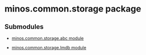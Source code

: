 # minos.common.storage package

## Submodules


* [minos.common.storage.abc module](minos.common.storage.abc.md)


* [minos.common.storage.lmdb module](minos.common.storage.lmdb.md)
